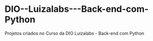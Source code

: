 # DIO--Luizalabs---Back-end-com-Python
Projetos criados no Curso da DIO Luizalabs - Back-end com Python
